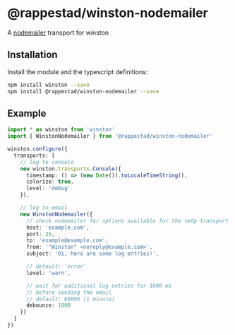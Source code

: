# @rappestad/winston-nodemailer
A [nodemailer](https://www.npmjs.com/package/nodemailer) transport for winston

## Installation
Install the module and the typescript definitions:
```bash
npm install winston --save
npm install @rappestad/winston-nodemailer --save
```

## Example
```typescript
import * as winston from 'winston'
import { WinstonNodemailer } from '@rappestad/winston-nodemailer'

winston.configure({
  transports: [
    // log to console
    new winston.transports.Console({
      timestamp: () => (new Date()).toLocaleTimeString(),
      colorize: true,
      level: 'debug'
    }),

    // log to email
    new WinstonNodemailer({
      // check nodemailer for options available for the smtp transport
      host: 'example.com',
      port: 25,
      to: 'example@example.com',
      from: '"Winston" <noreply@example.com>',
      subject: 'Oi, here are some log entries!',

      // default: 'error'
      level: 'warn',

      // wait for additional log entries for 1000 ms
      // before sending the email
      // default: 60000 (1 minute)
      debounce: 1000
    })
  ]
})
```
